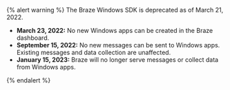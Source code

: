 {% alert warning %}
The Braze Windows SDK is deprecated as of March 21, 2022.


* **March 23, 2022:** No new Windows apps can be created in the Braze dashboard.
* **September 15, 2022:** No new messages can be sent to Windows apps. Existing messages and data collection are unaffected.
* **January 15, 2023:** Braze will no longer serve messages or collect data from Windows apps.

{% endalert %}
